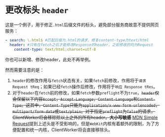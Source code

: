 # 更改标头 `header`

这是一个例子，用于修正`.html`后缀文件的标头，避免部分服务商故意不提供网页服务：

```yaml
- search: \.html$ #匹配后缀为.html的请求，修复content-type为text/html
  header: #只有在fetch之后才能修改Response的header，之前修改的均为Request
    content-type: text/html;charset=utf-8
```

你也可以新增、修改header，此处不再举例。

然而需要注意的是：

1. `header`的修改作用与`fetch`状态有关，如果`fetch`前修改，作用将于`请求 Request tReq`；如果已经`fetch`操作后修改，作用将于`响应 Response tRes`。
2. 对于`header`在`fetch`前的修改，如果`fetch`参数`preflight`不为`true`，~~`header`仅会保留以下内容`Accept`，`Accept-Language`，`Content-Language`和`Content-Type`。这其中，`Content-Type`只能为`application/x-www-form-urlencoded`，`multipart/form-data`或`text/plain`。对于指定`preflight`为`false`的请求，ClientWorker将会移除除以上之外的所有header。**大小写敏感**~~  [MDN Simple Request](https://developer.mozilla.org/en-US/docs/Web/HTTP/CORS#simple_requests)提到上述头是不受影响的，但是`WebKit`内核有着额外的限制，为了方便配置和统一内核，ClientWorker将会直接移除头。
